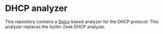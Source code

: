 DHCP analyzer
=============

This repository contains a
[Spicy](https://docs.zeek.org/projects/spicy/en/latest/)-based analyzer for the
DHCP protocol. This analyzer replaces the builtin Zeek DHCP analyzer.
